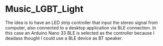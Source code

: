 # Music_LGBT_Light
The idea is to have an LED strip controller that input the stereo signal from computer, also connected to a desktop application via BLE connection.
In this case an Arduino Nano 33 BLE is selected as the controller because I deadass thought I could use a BLE device as BT speaker.
